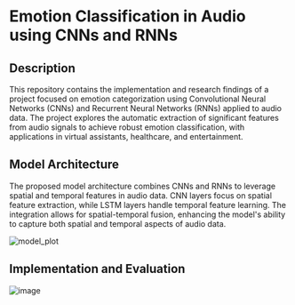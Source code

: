 # Emotion Classification in Audio using CNNs and RNNs
## Description
<p>This repository contains the implementation and research findings of a project focused on emotion categorization using Convolutional Neural Networks (CNNs) and Recurrent Neural Networks (RNNs) applied to audio data. The project explores the automatic extraction of significant features from audio signals to achieve robust emotion classification, with applications in virtual assistants, healthcare, and entertainment.</p>

## Model Architecture

<p>The proposed model architecture combines CNNs and RNNs to leverage spatial and temporal features in audio data. CNN layers focus on spatial feature extraction, while LSTM layers handle temporal feature learning. The integration allows for spatial-temporal fusion, enhancing the model's ability to capture both spatial and temporal aspects of audio data.</p>

![model_plot](https://github.com/AdityaSharma2485/emotion_classification/assets/92670331/cebc9da1-8642-4b91-b5ee-c1168b8ccab1)

## Implementation and Evaluation

![image](https://github.com/AdityaSharma2485/emotion_classification/assets/92670331/810f262d-5906-475b-acbe-fcde4de377dd)


